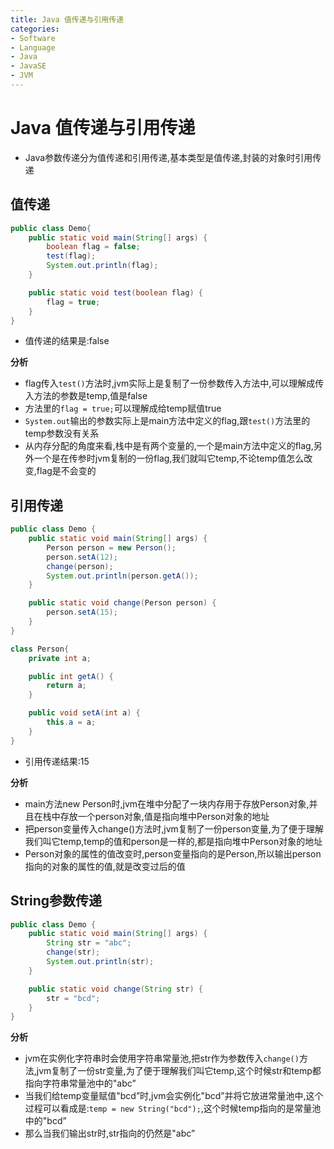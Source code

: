 ```yaml
---
title: Java 值传递与引用传递
categories:
- Software
- Language
- Java
- JavaSE
- JVM
---
```

# Java 值传递与引用传递

-   Java参数传递分为值传递和引用传递,基本类型是值传递,封装的对象时引用传递

## 值传递

```java
public class Demo{
    public static void main(String[] args) {
        boolean flag = false;
        test(flag);
        System.out.println(flag);
    }

    public static void test(boolean flag) {
        flag = true;
    }
}
```

- 值传递的结果是:false

**分析**

- flag传入`test()`方法时,jvm实际上是复制了一份参数传入方法中,可以理解成传入方法的参数是temp,值是false
- 方法里的`flag = true;`可以理解成给temp赋值true
- `System.out`输出的参数实际上是main方法中定义的flag,跟`test()`方法里的temp参数没有关系
- 从内存分配的角度来看,栈中是有两个变量的,一个是main方法中定义的flag,另外一个是在传参时jvm复制的一份flag,我们就叫它temp,不论temp值怎么改变,flag是不会变的

## 引用传递

```java
public class Demo {
    public static void main(String[] args) {
        Person person = new Person();
        person.setA(12);
        change(person);
        System.out.println(person.getA());
    }

    public static void change(Person person) {
        person.setA(15);
    }
}

class Person{
    private int a;

    public int getA() {
        return a;
    }

    public void setA(int a) {
        this.a = a;
    }
}
```

- 引用传递结果:15

**分析**

- main方法new Person时,jvm在堆中分配了一块内存用于存放Person对象,并且在栈中存放一个person对象,值是指向堆中Person对象的地址
- 把person变量传入change()方法时,jvm复制了一份person变量,为了便于理解我们叫它temp,temp的值和person是一样的,都是指向堆中Person对象的地址
- Person对象的属性的值改变时,person变量指向的是Person,所以输出person指向的对象的属性的值,就是改变过后的值

## String参数传递

```java
public class Demo {
    public static void main(String[] args) {
        String str = "abc";
        change(str);
        System.out.println(str);
    }

    public static void change(String str) {
        str = "bcd";
    }
}
```

**分析**

- jvm在实例化字符串时会使用字符串常量池,把str作为参数传入`change()`方法,jvm复制了一份str变量,为了便于理解我们叫它temp,这个时候str和temp都指向字符串常量池中的"abc”
- 当我们给temp变量赋值"bcd”时,jvm会实例化"bcd”并将它放进常量池中,这个过程可以看成是:`temp = new String("bcd");`,这个时候temp指向的是常量池中的"bcd”
- 那么当我们输出str时,str指向的仍然是"abc”